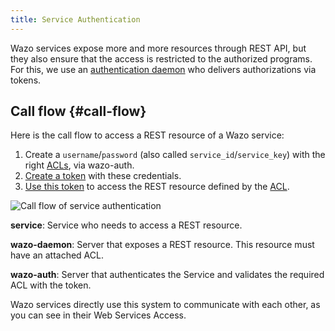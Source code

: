 ```yaml
---
title: Service Authentication
---
```


Wazo services expose more and more resources through REST API, but they also ensure that the access
is restricted to the authorized programs. For this, we use an
[authentication daemon](/uc-doc/system/configuration_files#wazo-auth) who delivers authorizations
via tokens.

## Call flow {#call-flow}

Here is the call flow to access a REST resource of a Wazo service:

1. Create a `username`/`password` (also called `service_id`/`service_key`) with the right
   [ACLs](/uc-doc/api_sdk/rest_api/quickstart#rest-api-acl), via wazo-auth.
2. [Create a token](/uc-doc/system/configuration_files#wazo-auth) with these credentials.
3. [Use this token](/uc-doc/api_sdk/rest_api/conventions#rest-api-authentication) to access the REST
   resource defined by the [ACL](/uc-doc/api_sdk/rest_api/quickstart#rest-api-acl).

![Call flow of service authentication](/images/uc-doc/system/service_authentification/service_authentication_workflow.png)

**service**: Service who needs to access a REST resource.

**wazo-daemon**: Server that exposes a REST resource. This resource must have an attached ACL.

**wazo-auth**: Server that authenticates the Service and validates the required ACL with the token.

Wazo services directly use this system to communicate with each other, as you can see in their Web
Services Access.
